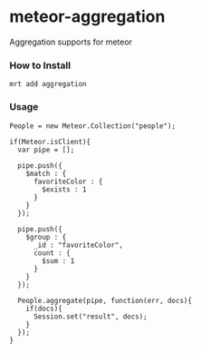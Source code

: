 meteor-aggregation
==================
Aggregation supports for meteor

### How to Install

    mrt add aggregation
    
### Usage

    People = new Meteor.Collection("people");
    
    if(Meteor.isClient){
      var pipe = [];
      
      pipe.push({
        $match : {
          favoriteColor : {
            $exists : 1
          }
        }
      });
      
      pipe.push({
        $group : {
          _id : "favoriteColor",
          count : {
            $sum : 1
          }
        }
      });
    
      People.aggregate(pipe, function(err, docs){
        if(docs){
          Session.set("result", docs);
        }
      });
    }
